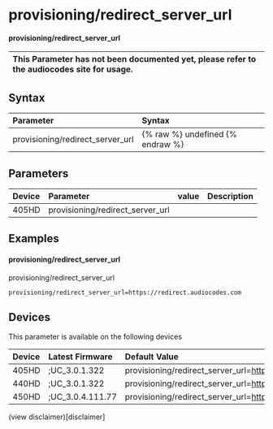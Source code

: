 ﻿---
description: provisioning/redirect_server_url
search:
    keywords: ['provisioning','redirect_server_url']
---

# provisioning/redirect_server_url

#### provisioning/redirect_server_url


| This Parameter has not been documented yet, please refer to the audiocodes site for usage.  |
| :--- |

## Syntax
| Parameter | Syntax |
| :--- | :--- |
|provisioning/redirect_server_url | {% raw %} undefined {% endraw %} |

## Parameters
|Device|Parameter|value|Description|
|:---|:---|:---|:---|
| 405HD | provisioning/redirect_server_url |  |  |

## Examples
#### provisioning/redirect_server_url

provisioning/redirect_server_url

```
provisioning/redirect_server_url=https://redirect.audiocodes.com
```

## Devices
This parameter is available on the following devices

| Device | Latest Firmware | Default Value |
|:---|:---|:---|
| 405HD | ;UC_3.0.1.322 | provisioning/redirect_server_url=https://redirect.audiocodes.com 
| 440HD | ;UC_3.0.1.322 | provisioning/redirect_server_url=https://redirect.audiocodes.com 
| 450HD | ;UC_3.0.4.111.77 | provisioning/redirect_server_url=https://redirect.audiocodes.com 

(view disclaimer)[disclaimer]
